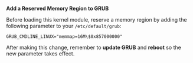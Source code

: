 **Add a Reserved Memory Region to GRUB**

Before loading this kernel module, reserve a memory region by adding the following parameter to your `/etc/default/grub`:

```
GRUB_CMDLINE_LINUX="memmap=16M\$0x857000000"
```

After making this change, remember to **update GRUB** and **reboot** so the new parameter takes effect.
